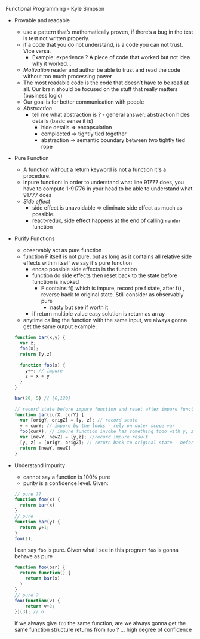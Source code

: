 Functional Programming - Kyle Simpson

- Provable and readable
    - use a pattern that’s mathematically proven, if there’s a bug in the test is test not written properly.
    - if a code that you do not understand, is a code you can not trust. Vice versa. 
        - Example: experience ? A piece of code that worked but not idea why it worked…
    - *Motivation* reader and author be able to trust and read the code without too much processing power 
    - The most readable code is the code that doesn’t have to be read at all. Our brain should be focused on the stuff that really matters (business logic)
    - Our goal is for better communication with people
    - *Abstraction*
        - tell me what abstraction is ? 
                - general answer: abstraction hides details (basic sense it is)
            - hide details => encapsulation
            - complected => tightly tied together
            - abstraction =>  semantic boundary between two tightly tied rope

- Pure Function
  - A function without a return keyword is not a function it's a procedure.
  - inpure function: In order to understand what line 91777 does, you have to compute 1-91776 in your head to be able to understand what 91777 does
  - *Side effect*
    - side effect is unavoidable => eliminate side effect as much as possible.
    - react-redux, side effect happens at the end of calling `render` function

- Purify Functions
  - observably act as pure function
  - function F itself is not pure, but as long as it contains all relative side effects within itself we say it's pure function
    - encap possible side effects in the function
    - function do side effects then reset back to the state before function is invoked
      - F contains f() which is impure, record pre f state, after f() , reverse back to original state. Still consider as observably pure
        - nasty but see if worth it
    - if return multiple value easy solution is return as array
  - anytime calling the function with the same input, we always gonna get the same output
  example: 
  ```javascript
  function bar(x,y) {
    var z;
    foo(x);
    return [y,z]
    
    function foo(x) {
      y++; // impure
      z = x + y
    }
  }
  
  bar(20, 5) // [6,120]
  
  // record state before impure function and reset after impure function
  function bar(curX, curY) {
    var [origY, origZ] = [y, z]; // record state
    y = curY; // impure by the looks - rely on outer scope var
    foo(curX); // impure function invoke has something todo with y, z
    var [newY, newZ] = [y,z]; //record impure result
    [y, z] = [origY, origZ]; // return back to original state - before impure function invoked
    return [newY, newZ]
  }
  ```
  
- Understand impurity
  - cannot say a function is 100% pure
  - purity is a confidence level. Given:
  ```javascript
  // pure ??
  function foo(x) {
    return bar(x)
  }
  // pure 
  function bar(y) {
    return y+1;
  }
  foo(1);
  ```
  
  I can say `foo` is pure. Given what I see in this program `foo` is gonna behave as pure
  
  ```javascript
  function foo(bar) {
    return function() {
      return bar(x)
    }
  }
  // pure ?
  foo(function(v) {
      return v*2;
  })(3); // 6
  ```
  
  if we always give `foo` the same function, are we always gonna get the same function structure returns from `foo` ? ... high degree of confidence
